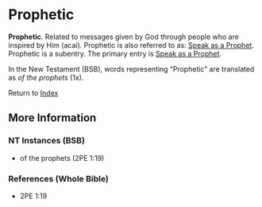 # Prophetic
**Prophetic**. 
Related to messages given by God through people who are inspired by Him (acai). 
Prophetic is also referred to as: 
[Speak as a Prophet](Speak.md). 
Prophetic is a subentry. The primary entry is 
[Speak as a Prophet](Speak.md). 




In the New Testament (BSB), words representing “Prophetic” are translated as 
*of the prophets* (1x). 


Return to [Index](00-Index.md)

## More Information

### NT Instances (BSB)

* of the prophets (2PE 1:19)



### References (Whole Bible)

* 2PE 1:19



